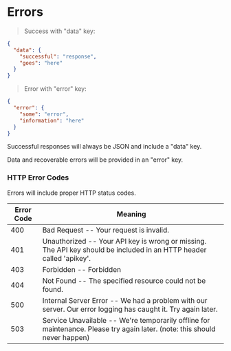 # Errors


> Success with "data" key:

```json
{
  "data": {
    "successful": "response",
    "goes": "here"
  }
}
```

> Error with "error" key:

```json
{
  "error": {
    "some": "error",
    "information": "here"
  }
}
```

Successful responses will always be JSON and include a "data" key.

Data and recoverable errors will be provided in an "error" key.

### HTTP Error Codes

Errors will include proper HTTP status codes.

Error Code | Meaning
---------- | -------
400 | Bad Request -- Your request is invalid.
401 | Unauthorized -- Your API key is wrong or missing. The API key should be included in an HTTP header called 'apikey'.
403 | Forbidden -- Forbidden
404 | Not Found -- The specified resource could not be found.
500 | Internal Server Error -- We had a problem with our server. Our error logging has caught it. Try again later.
503 | Service Unavailable -- We're temporarily offline for maintenance. Please try again later. (note: this should never happen)
